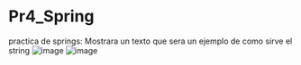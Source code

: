# Pr4_Spring
practica de springs: Mostrara un texto que sera un ejemplo de como sirve el string
![image](https://github.com/user-attachments/assets/930ce3c4-cc1f-40f2-a0a7-cd780d759b38)
![image](https://github.com/user-attachments/assets/bbed84fc-0e29-4823-89cb-0f11cdac95d0)
